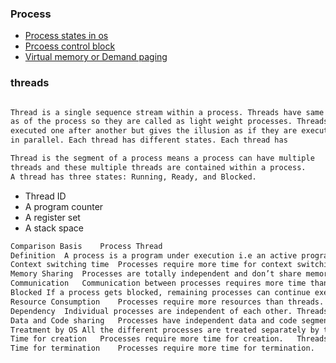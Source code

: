 ### __Process__

- [Process states in os](https://www.gatevidyalay.com/process-states-in-operating-system/)
- [Prcoess control block](https://www.gatevidyalay.com/process-control-block-process-attributes/)
- [Virtual memory or Demand paging](https://www.geeksforgeeks.org/virtual-memory-in-operating-system/)


### __threads__

```md

Thread is a single sequence stream within a process. Threads have same properties
as of the process so they are called as light weight processes. Threads are
executed one after another but gives the illusion as if they are executing
in parallel. Each thread has different states. Each thread has  

Thread is the segment of a process means a process can have multiple
threads and these multiple threads are contained within a process.
A thread has three states: Running, Ready, and Blocked.
```
- Thread ID
- A program counter 
- A register set 
- A stack space 


```html
Comparison Basis	Process	Thread
Definition	A process is a program under execution i.e an active program.	A thread is a lightweight process that can be managed independently by a scheduler.
Context switching time	Processes require more time for context switching as they are more heavy.	Threads require less time for context switching as they are lighter than processes.
Memory Sharing	Processes are totally independent and don’t share memory.	A thread may share some memory with its peer threads.
Communication	Communication between processes requires more time than between threads.	Communication between threads requires less time than between processes .
Blocked	If a process gets blocked, remaining processes can continue execution.	If a user level thread gets blocked, all of its peer threads also get blocked.
Resource Consumption	Processes require more resources than threads.	Threads generally need less resources than processes.
Dependency	Individual processes are independent of each other.	Threads are parts of a process and so are dependent.
Data and Code sharing	Processes have independent data and code segments.	A thread shares the data segment, code segment, files etc. with its peer threads.
Treatment by OS	All the different processes are treated separately by the operating system.	All user level peer threads are treated as a single task by the operating system.
Time for creation	Processes require more time for creation.	Threads require less time for creation.
Time for termination	Processes require more time for termination.	Threads require less time for termination.

```




